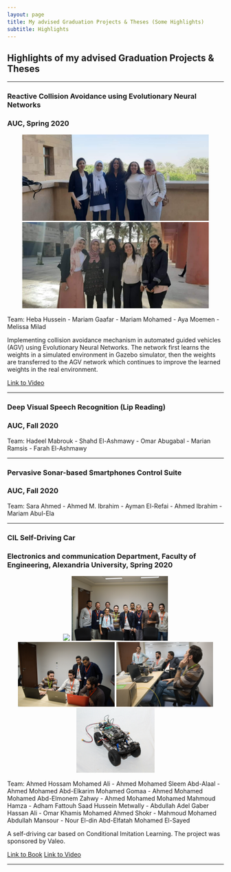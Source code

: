 ```yaml
---
layout: page
title: My advised Graduation Projects & Theses (Some Highlights)
subtitle: Highlights
---
```


## Highlights of my advised Graduation Projects & Theses

-----------------------------------

### Reactive Collision Avoidance using Evolutionary Neural Networks

### AUC, Spring 2020

<center>
<img src="GPs/AUC20-GANN_Car_1.jpeg" height="200">
<img src="GPs/AUC20-GANN_Car_2.jpeg" height="200">
</center>

Team: Heba Hussein - Mariam Gaafar - Mariam Mohamed - Aya Moemen - Melissa Milad


Implementing collision avoidance mechanism in automated guided vehicles (AGV) using Evolutionary Neural Networks. The network first learns the weights in a simulated environment in Gazebo simulator, then the weights are transferred to the AGV network which continues to improve the learned weights in the real environment. 

[Link to Video](https://www.youtube.com/watch?v=QI_payyxkng)

-----------------------------------

### Deep Visual Speech Recognition (Lip Reading)

### AUC, Fall 2020

Team: Hadeel Mabrouk - Shahd El-Ashmawy - Omar Abugabal - Marian Ramsis - Farah El-Ashmawy 

-----------------------------------

### Pervasive Sonar-based Smartphones Control Suite

### AUC, Fall 2020

Team: Sara Ahmed - Ahmed M. Ibrahim - Ayman El-Refai - Ahmed Ibrahim - Mariam Abul-Ela 

-----------------------------------

### CIL Self-Driving Car

### Electronics and communication Department, Faculty of Engineering, Alexandria University, Spring 2020

<center>
<img src="GPs/Alex_SelfDrive_2019_1.jpg" height="150">
<img src="GPs/Alex_SelfDrive_2019_2.jpg" height="150">
</center>

<center>
<img src="GPs/Alex_SelfDrive_2019_3.jpg" height="150">
<img src="GPs/Alex_SelfDrive_2019_4.jpg" height="150">
<img src="GPs/Alex_SelfDrive_2019_5.jpg" height="150">
</center>

Team: Ahmed Hossam Mohamed Ali - Ahmed Mohamed Sleem Abd-Alaal - Ahmed Mohamed Abd-Elkarim Mohamed Gomaa - Ahmed Mohamed Mohamed Abd-Elmonem Zahwy - Ahmed Mohamed Mohamed Mahmoud Hamza - Adham Fattouh Saad Hussein Metwally - Abdullah Adel Gaber Hassan Ali - Omar Khamis Mohamed Ahmed Shokr - Mahmoud Mohamed Abdullah Mansour - Nour El-din Abd-Elfatah Mohamed El-Sayed

A self-driving car based on Conditional Imitation Learning. The project was sponsored by Valeo.

[Link to Book](https://drive.google.com/file/d/1gwFsM2j0LD8De2MsG0oRhf2om11WxQE7/view?usp=sharing)
[Link to Video](https://www.youtube.com/watch?v=4CmXf6s6GtM)

-----------------------------------